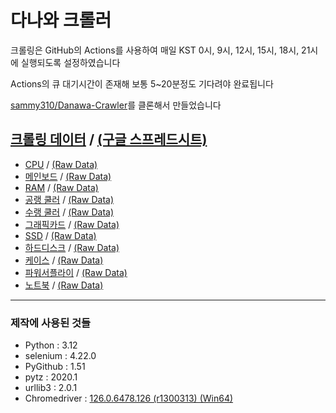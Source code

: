 # 다나와 크롤러

크롤링은 GitHub의 Actions를 사용하여 매일 KST 0시, 9시, 12시, 15시, 18시, 21시에 실행되도록 설정하였습니다

Actions의 큐 대기시간이 존재해 보통 5~20분정도 기다려야 완료됩니다

[sammy310/Danawa-Crawler](https://github.com/sammy310/Danawa-Crawler)를 클론해서 만들었습니다

## [크롤링 데이터](https://github.com/SSSSSSSSSSSSSSSSSSSSSSSSSSSSSSSSSSSSSun/Danawa-Crawler/tree/master/crawl_data) / [(구글 스프레드시트)](https://docs.google.com/spreadsheets/d/173z04QolUloLeTZMjXjdQvW6NQFzGrxdr4PXjKt8_EI/edit?usp=sharing)
- [CPU](https://github.com/SSSSSSSSSSSSSSSSSSSSSSSSSSSSSSSSSSSSSun/Danawa-Crawler/blob/master/crawl_data/CPU.csv) / [(Raw Data)](https://raw.githubusercontent.com/SSSSSSSSSSSSSSSSSSSSSSSSSSSSSSSSSSSSSun/Danawa-Crawler/master/crawl_data/CPU.csv)
- [메인보드](https://github.com/SSSSSSSSSSSSSSSSSSSSSSSSSSSSSSSSSSSSSun/Danawa-Crawler/blob/master/crawl_data/Mainboard.csv) / [(Raw Data)](https://raw.githubusercontent.com/SSSSSSSSSSSSSSSSSSSSSSSSSSSSSSSSSSSSSun/Danawa-Crawler/master/crawl_data/Mainboard.csv)
- [RAM](https://github.com/SSSSSSSSSSSSSSSSSSSSSSSSSSSSSSSSSSSSSun/Danawa-Crawler/blob/master/crawl_data/RAM.csv) / [(Raw Data)](https://raw.githubusercontent.com/SSSSSSSSSSSSSSSSSSSSSSSSSSSSSSSSSSSSSun/Danawa-Crawler/master/crawl_data/RAM.csv)
- [공랭 쿨러](https://github.com/SSSSSSSSSSSSSSSSSSSSSSSSSSSSSSSSSSSSSun/Danawa-Crawler/blob/master/crawl_data/Air%20Cooler.csv) / [(Raw Data)](https://raw.githubusercontent.com/SSSSSSSSSSSSSSSSSSSSSSSSSSSSSSSSSSSSSun/Danawa-Crawler/master/crawl_data/Air%20Cooler.csv)
- [수랭 쿨러](https://github.com/SSSSSSSSSSSSSSSSSSSSSSSSSSSSSSSSSSSSSun/Danawa-Crawler/blob/master/crawl_data/AIO%20Cooler.csv) / [(Raw Data)](https://raw.githubusercontent.com/SSSSSSSSSSSSSSSSSSSSSSSSSSSSSSSSSSSSSun/Danawa-Crawler/master/crawl_data/AIO%20Cooler.csv)
- [그래픽카드](https://github.com/SSSSSSSSSSSSSSSSSSSSSSSSSSSSSSSSSSSSSun/Danawa-Crawler/blob/master/crawl_data/VGA.csv) / [(Raw Data)](https://raw.githubusercontent.com/SSSSSSSSSSSSSSSSSSSSSSSSSSSSSSSSSSSSSun/Danawa-Crawler/master/crawl_data/VGA.csv)
- [SSD](https://github.com/SSSSSSSSSSSSSSSSSSSSSSSSSSSSSSSSSSSSSun/Danawa-Crawler/blob/master/crawl_data/SSD.csv) / [(Raw Data)](https://raw.githubusercontent.com/SSSSSSSSSSSSSSSSSSSSSSSSSSSSSSSSSSSSSun/Danawa-Crawler/master/crawl_data/SSD.csv)
- [하드디스크](https://github.com/SSSSSSSSSSSSSSSSSSSSSSSSSSSSSSSSSSSSSun/Danawa-Crawler/blob/master/crawl_data/HDD.csv) / [(Raw Data)](https://raw.githubusercontent.com/SSSSSSSSSSSSSSSSSSSSSSSSSSSSSSSSSSSSSun/Danawa-Crawler/master/crawl_data/HDD.csv)
- [케이스](https://github.com/SSSSSSSSSSSSSSSSSSSSSSSSSSSSSSSSSSSSSun/Danawa-Crawler/blob/master/crawl_data/Case.csv) / [(Raw Data)](https://raw.githubusercontent.com/SSSSSSSSSSSSSSSSSSSSSSSSSSSSSSSSSSSSSun/Danawa-Crawler/master/crawl_data/Case.csv)
- [파워서플라이](https://github.com/SSSSSSSSSSSSSSSSSSSSSSSSSSSSSSSSSSSSSun/Danawa-Crawler/blob/master/crawl_data/PSU.csv) / [(Raw Data)](https://raw.githubusercontent.com/SSSSSSSSSSSSSSSSSSSSSSSSSSSSSSSSSSSSSun/Danawa-Crawler/master/crawl_data/PSU.csv)
- [노트북](https://github.com/SSSSSSSSSSSSSSSSSSSSSSSSSSSSSSSSSSSSSun/Danawa-Crawler/blob/master/crawl_data/Laptop.csv) / [(Raw Data)](https://raw.githubusercontent.com/SSSSSSSSSSSSSSSSSSSSSSSSSSSSSSSSSSSSSun/Danawa-Crawler/master/crawl_data/Laptop.csv)
---

### 제작에 사용된 것들

- Python : 3.12
- selenium : 4.22.0
- PyGithub : 1.51
- pytz : 2020.1
- urllib3 : 2.0.1
- Chromedriver : [126.0.6478.126 (r1300313) (Win64)](https://storage.googleapis.com/chrome-for-testing-public/126.0.6478.126/win64/chromedriver-win64.zip)
